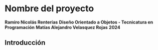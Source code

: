 # Nombre del proyecto

**Ramiro Nicolás Renterías**
**Diseño Orientado a Objetos - Tecnicatura en Programación**
**Matías Alejandro Velasquez Rojas**
**2024**

## Introducción
